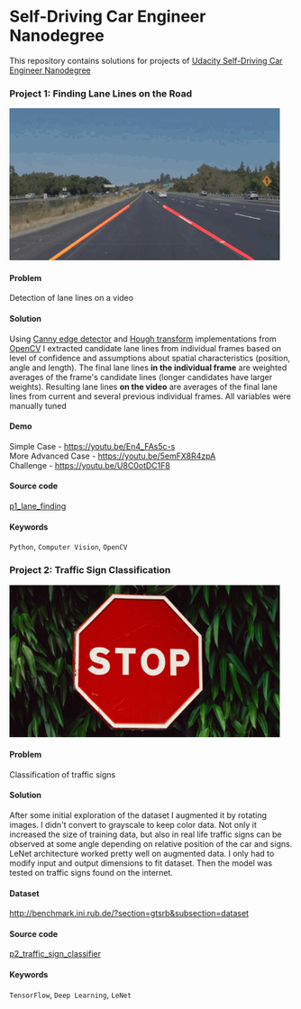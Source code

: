 # Self-Driving Car Engineer Nanodegree
This repository contains solutions for projects of [Udacity Self-Driving Car Engineer Nanodegree](https://udacity.com/course/self-driving-car-engineer-nanodegree--nd013)
### Project 1: Finding Lane Lines on the Road
![Finding Lane Lines on the Road](p1_lane_finding/preview.gif)  
#### Problem
Detection of lane lines on a video
#### Solution
Using [Canny edge detector](https://en.wikipedia.org/wiki/Canny_edge_detector) and [Hough transform](https://en.wikipedia.org/wiki/Hough_transform) implementations from [OpenCV](https://opencv.org/) I extracted candidate lane lines from individual frames based on level of confidence and assumptions about spatial characteristics (position, angle and length). The final lane lines **in the individual frame** are weighted averages of the frame's candidate lines (longer candidates have larger weights). Resulting lane lines **on the video** are averages of the final lane lines from current and several previous individual frames. All variables were manually tuned  
#### Demo
Simple Case - https://youtu.be/En4_FAs5c-s  
More Advanced Case - https://youtu.be/5emFX8R4zpA  
Challenge - https://youtu.be/U8C0otDC1F8
#### Source code
[p1_lane_finding](p1_lane_finding)  
#### Keywords
`Python`, `Computer Vision`, `OpenCV`

### Project 2: Traffic Sign Classification
![Finding Lane Lines on the Road](p2_traffic_sign_classifier/preview.png)  
#### Problem
Classification of traffic signs
#### Solution
After some initial exploration of the dataset I augmented it by rotating images. I didn't convert to grayscale to keep color data. Not only it increased the size of training data, but also in real life traffic signs can be observed at some angle depending on relative position of the car and signs. LeNet architecture worked pretty well on augmented data. I only had to modify input and output dimensions to fit dataset. Then the model was tested on traffic signs found on the internet.
#### Dataset
http://benchmark.ini.rub.de/?section=gtsrb&subsection=dataset
#### Source code
[p2_traffic_sign_classifier](p2_traffic_sign_classifier)
#### Keywords
`TensorFlow`, `Deep Learning`, `LeNet`

